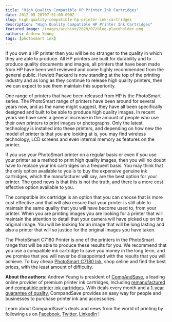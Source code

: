 ```yaml
---
title: "High Quality Compatible HP Printer Ink Cartridges"
date: 2012-05-20T07:51:00.000Z
slug: high-quality-compatible-hp-printer-ink-cartridges
description: "High Quality Compatible HP Printer Ink Cartridges"
featured_image: /images/archive/2020/07/blog-placeholder.png
authors: Andrew Yeung
tags: [photosmart ink]
---
```


If you own a HP printer then you will be no stranger to the quality in which they are able to produce. All HP printers are built for durability and to produce quality documents and images, all printers that have been made from HP have been well reviewed and come highly recommended from the general public. Hewlett Packard is now standing at the top of the printing industry and as long as they continue to release high quality printers, then we can expect to see them maintain this superiority.

One range of printers that have been released from HP is the PhotoSmart series. The PhotoSmart range of printers have been around for several years now, and as the name might suggest, they have all been specifically designed and built to be able to produce high quality images. In recent years we have seen a general increase in the amount of people who use their own printers to print images or photographs. Only the latest technology is installed into these printers, and depending on how new the model of printer is that you are looking at is, you may find wireless technology, LCD screens and even internal memory as features on the printer.

If you use your PhotoSmart printer on a regular basis or even if you use your printer as a method to print high quality images, then you will no doubt have to replace your ink cartridges on a frequent basis. You may think that the only option available to you is to buy the expensive genuine ink cartridges, which the manufacturer will say, are the best option for your printer. The good news is that this is not the truth, and there is a more cost effective option available to you. 

The compatible ink cartridge is an option that you can choose that is more cost effective and that will also ensure that your printer is still able to maintain the same quality that you will have become used to, from your printer. When you are printing images you are looking for a printer that will maintain the attention to detail that your camera will have picked up on the original image. You will be looking for an image that will be long lasting and also a printer that will so justice for the original images you have taken. 

The PhotoSmart C7180 Printer is one of the printers in the PhotoSmart range that will be able to produce these results for you. We recommend that you use a compatible ink cartridge to save you money in the long term, and we promise that you will never be disappointed with the results that you will achieve. To buy cheap [PhotoSmart C7180 Ink](https://www.compandsave.com/hp/photosmart/c7180-ink-cartridges), shop online and find the best prices, with the least amount of difficulty.

  
**About the authors:** Andrew Yeung is president of [CompAndSave](https://www.compandsave.com/), a leading online provider of premium printer ink cartridges, including [remanufactured](https://www.compandsave.com/help) and [compatible printer ink cartridges](https://www.compandsave.com/help). With deals every month and a [1-year guarantee of quality](https://www.compandsave.com/help), CompandSave provides an easy way for people and businesses to purchase printer ink and accessories.

Learn about CompandSave's deals and news from the world of printing by following us on [Facebook](https://www.facebook.com/compandsave.ink), [Twitter](https://twitter.com/compandsave), [LinkedIn](https://www.linkedin.com) !